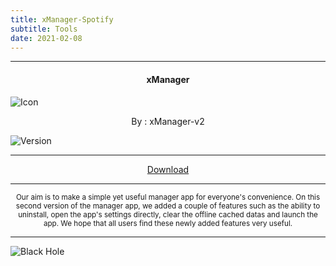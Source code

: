 ```yaml
---
title: xManager-Spotify
subtitle: Tools
date: 2021-02-08
---
```

---

<h4> <p align="center"> xManager </p> </h4>

![Icon](https://rb.gy/h4ypnm)

<p align="center"> By : xManager-v2 </p>

![Version](https://rb.gy/ikkeue)

---

<p align ="center">
<a href="https://rb.gy/pfrk7z" class="btn btn-outline-success"> Download </a>
</p>

---

<p align="center"> <sub>
Our aim is to make a simple yet useful manager app for everyone's convenience. On this second version of the manager app, we added a couple of features such as the ability to uninstall, open the app's settings directly, clear the offline cached datas and launch the app. We hope that all users find these newly added features very useful.
</sub> </p>

---

![Black Hole](https://rb.gy/z0dyyw)
